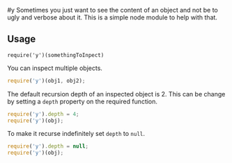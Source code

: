 #y
Sometimes you just want to see the content of an object and not be to ugly
and verbose about it. This is a simple node module to help with that.
## Usage

```javacript
require('y')(somethingToInpect)
```

You can inspect multiple objects.
```javascript
require('y')(obj1, obj2);
```

The default recursion depth of an inspected object is 2. This can be change by
setting a ``depth`` property on the required function.
```javascript
require('y').depth = 4;
require('y')(obj);
```

To make it recurse indefinitely set ``depth`` to ``null``. 
```javascript
require('y').depth = null;
require('y')(obj);
```
